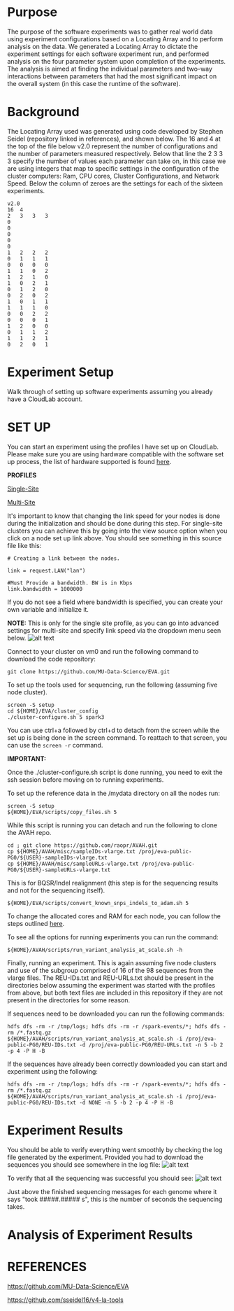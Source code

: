 # Purpose

The purpose of the software experiments was to gather real world data using experiment configurations based on a Locating Array and to perform analysis on the data. We generated a Locating Array to dictate the experiment settings for each software experiment run, and performed analysis on the four parameter system upon completion of the experiments. The analysis is aimed at finding the individual parameters and two-way interactions between parameters that had the most significant impact on the overall system (in this case the runtime of the software).

# Background

The Locating Array used was generated using code developed by Stephen Seidel (repository linked in references), and shown below.
The 16 and 4 at the top of the file below v2.0 represent the number of configurations and the number of parameters measured respectively. Below that line the 2 3 3 3 specify the number of values each parameter can take on, in this case we are using integers that map to specific settings in the configuration of the cluster computers: Ram, CPU cores, Cluster Configurations, and Network Speed. Below the column of zeroes are the settings for each of the sixteen experiments.
```
v2.0
16	4		
2	3	3	3
0			
0			
0			
0			
0
1	2	2	2
0	1	1	1
0	0	0	0
1	1	0	2
1	2	1	0
1	0	2	1
0	1	2	0
0	2	0	2
1	0	1	1
1	1	1	0
0	0	2	2
0	0	0	1
1	2	0	0
0	1	1	2
1	1	2	1
0	2	0	1
```

# Experiment Setup

Walk through of setting up software experiments assuming you already have a CloudLab account.

# SET UP 

You can start an experiment using the profiles I have set up on CloudLab. Please make sure you are using hardware compatible with the software set up process, the list of hardware supported is found [here](https://github.com/MU-Data-Science/EVA/blob/master/Supported_Machines.txt).

**PROFILES**

[Single-Site](https://www.cloudlab.us/show-profile.php?uuid=85de3eb8-e1d9-11ec-aacb-e4434b2381fc)


[Multi-Site](https://www.cloudlab.us/show-profile.php?uuid=100e630b-e1d4-11ec-aacb-e4434b2381fc)

It's important to know that changing the link speed for your nodes is done during the initialization and should be done during this step.
For single-site clusters you can achieve this by going into the view source option when you click on a node set up link above. You should see something in this source file like this:
```
# Creating a link between the nodes.

link = request.LAN("lan")

#Must Provide a bandwidth. BW is in Kbps
link.bandwidth = 1000000
```
If you do not see a field where bandwidth is specified, you can create your own variable and initialize it.

**NOTE:** This is only for the single site profile, as you can go into advanced settings for multi-site and specify link speed via the dropdown menu seen below.
![alt text](https://github.com/MichaelPS95/REU/blob/main/dropdown.png)

Connect to your cluster on vm0 and run the following command to download the code repository:
```
git clone https://github.com/MU-Data-Science/EVA.git
```
To set up the tools used for sequencing, run the following (assuming five node cluster).
```
screen -S setup
cd ${HOME}/EVA/cluster_config
./cluster-configure.sh 5 spark3
```
You can use ctrl+a followed by ctrl+d to detach from the screen while the set up is being done in the screen command. To reattach to that screen, you can use the ```screen -r``` command.


**IMPORTANT:**

Once the ./cluster-configure.sh script is done running, you need to exit the ssh session before moving on to running experiments.

To set up the reference data in the /mydata directory on all the nodes run:
```
screen -S setup
${HOME}/EVA/scripts/copy_files.sh 5
```

While this script is running you can detach and run the following to clone the AVAH repo.
```
cd ; git clone https://github.com/raopr/AVAH.git
cp ${HOME}/AVAH/misc/sampleIDs-vlarge.txt /proj/eva-public-PG0/${USER}-sampleIDs-vlarge.txt
cp ${HOME}/AVAH/misc/sampleURLs-vlarge.txt /proj/eva-public-PG0/${USER}-sampleURLs-vlarge.txt
```

This is for BQSR/Indel realignment (this step is for the sequencing results and not for the sequencing itself).

```${HOME}/EVA/scripts/convert_known_snps_indels_to_adam.sh 5```

To change the allocated cores and RAM for each node, you can follow the steps outlined [here](https://github.com/MU-Data-Science/EVA/blob/master/YARN-README.md).

To see all the options for running experiments you can run the command:

```${HOME}/AVAH/scripts/run_variant_analysis_at_scale.sh -h```

Finally, running an experiment. This is again assuming five node clusters and use of the subgroup comprised of 16 of the 98 sequences from the vlarge files. The REU-IDs.txt and REU-URLs.txt should be present in the directories below assuming the experiment was started with the profiles from above, but both text files are included in this repository if they are not present in the directories for some reason.
 
If sequences need to be downloaded you can run the following commands:
```
hdfs dfs -rm -r /tmp/logs; hdfs dfs -rm -r /spark-events/*; hdfs dfs -rm /*.fastq.gz
${HOME}/AVAH/scripts/run_variant_analysis_at_scale.sh -i /proj/eva-public-PG0/REU-IDs.txt -d /proj/eva-public-PG0/REU-URLs.txt -n 5 -b 2 -p 4 -P H -B
```

If the sequences have already been correctly downloaded you can start and experiment using the following:
```
hdfs dfs -rm -r /tmp/logs; hdfs dfs -rm -r /spark-events/*; hdfs dfs -rm /*.fastq.gz
${HOME}/AVAH/scripts/run_variant_analysis_at_scale.sh -i /proj/eva-public-PG0/REU-IDs.txt -d NONE -n 5 -b 2 -p 4 -P H -B
```

# Experiment Results

You should be able to verify everything went smoothly by checking the log file generated by the experiment. Provided you had to download the sequences you should see somewhere in the log file:
![alt text](https://github.com/MichaelPS95/REU/blob/main/finished%20downloading.png)

To verify that all the sequencing was successful you should see:
![alt text](https://github.com/MichaelPS95/REU/blob/main/finished%20sequencing.png)


Just above the finished sequencing messages for each genome where it says "took #####.##### s", this is the number of seconds the sequencing takes.

# Analysis of Experiment Results



# REFERENCES

https://github.com/MU-Data-Science/EVA

https://github.com/sseidel16/v4-la-tools
